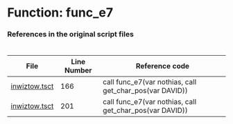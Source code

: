 # Function: func_e7 
### References in the original script files

#

| File | Line Number | Reference code |
| --- | --- | --- |
| [inwiztow.tsct](../../../out/inwiztow.tsct#L166) | 166 | call func_e7(var nothias, call get_char_pos(var DAVID)) |
| [inwiztow.tsct](../../../out/inwiztow.tsct#L201) | 201 | call func_e7(var nothias, call get_char_pos(var DAVID)) |
